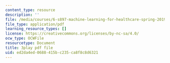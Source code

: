 ```yaml
---
content_type: resource
description: ''
file: /media/courses/6-s897-machine-learning-for-healthcare-spring-2019/ed2da4ed0688415bc235ca8f8c8d6321_lkO2ocJBsmI.pdf
file_type: application/pdf
learning_resource_types: []
license: https://creativecommons.org/licenses/by-nc-sa/4.0/
ocw_type: OCWFile
resourcetype: Document
title: 3play pdf file
uid: ed2da4ed-0688-415b-c235-ca8f8c8d6321
---
```

